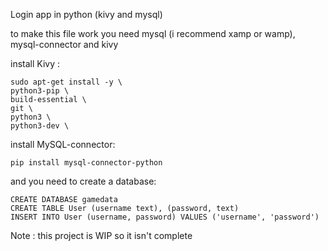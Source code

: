 Login app in python (kivy and mysql)

to make this file work you need mysql (i recommend xamp or wamp), mysql-connector and kivy

install Kivy :
```
sudo apt-get install -y \
python3-pip \
build-essential \
git \
python3 \
python3-dev \
```
install MySQL-connector:
```
pip install mysql-connector-python
```
and you need to create a database:
```
CREATE DATABASE gamedata
CREATE TABLE User (username text), (password, text)
INSERT INTO User (username, password) VALUES ('username', 'password')
```
Note : this project is WIP so it isn't complete
